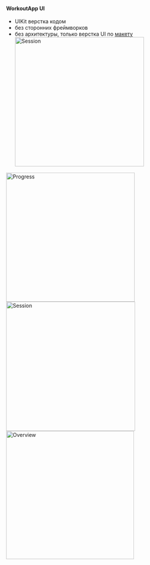 #### WorkoutApp UI 
- UIKit верстка кодом
- без сторонних фреймворков
- без архитектуры, только верстка UI по [макету](https://www.sketchappsources.com/free-source/4298-workout-tracking-app-sketch-freebie-resource.html "макету") <img width="349" alt="Session" src="https://github.com/ArinLin/WorkoutApp/assets/100975821/a67fc3d4-9ef2-454c-bced-5490ea3dabc7">

<img width="348" alt="Progress" src="https://github.com/ArinLin/WorkoutApp/assets/100975821/bf362ff5-371b-4edd-b808-17ffe0bb986b">
<img width="349" alt="Session" src="https://github.com/ArinLin/WorkoutApp/assets/100975821/3c05599a-51b4-483f-af0b-f7e4b1870ad8">
<img width="346" alt="Overview" src="https://github.com/ArinLin/WorkoutApp/assets/100975821/c0c07b4a-5fd6-458b-b50d-01048405b853">
